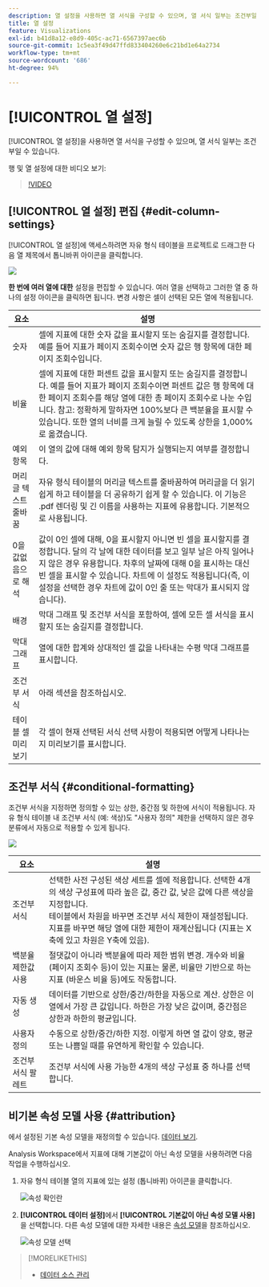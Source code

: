 ```yaml
---
description: 열 설정을 사용하면 열 서식을 구성할 수 있으며, 열 서식 일부는 조건부일 수 있습니다.
title: 열 설정
feature: Visualizations
exl-id: b41d8a12-e8d9-405c-ac71-6567397aec6b
source-git-commit: 1c5ea3f49d47ffd833404260e6c21bd1e64a2734
workflow-type: tm+mt
source-wordcount: '686'
ht-degree: 94%

---
```


# [!UICONTROL 열 설정]

[!UICONTROL 열 설정]을 사용하면 열 서식을 구성할 수 있으며, 열 서식 일부는 조건부일 수 있습니다.

행 및 열 설정에 대한 비디오 보기:

>[!VIDEO](https://video.tv.adobe.com/v/40382/?quality=12)

## [!UICONTROL 열 설정] 편집 {#edit-column-settings}

[!UICONTROL 열 설정]에 액세스하려면 자유 형식 테이블을 프로젝트로 드래그한 다음 열 제목에서 톱니바퀴 아이콘을 클릭합니다.

![](assets/column_settings.png)

**한 번에 여러 열에 대한** 설정을 편집할 수 있습니다. 여러 열을 선택하고 그러한 열 중 하나의 설정 아이콘을 클릭하면 됩니다. 변경 사항은 셀이 선택된 모든 열에 적용됩니다.

| 요소 | 설명 |
| --- | --- |
| 숫자 | 셀에 지표에 대한 숫자 값을 표시할지 또는 숨길지를 결정합니다. 예를 들어 지표가 페이지 조회수이면 숫자 값은 행 항목에 대한 페이지 조회수입니다. |
| 비율 | 셀에 지표에 대한 퍼센트 값을 표시할지 또는 숨길지를 결정합니다. 예를 들어 지표가 페이지 조회수이면 퍼센트 값은 행 항목에 대한 페이지 조회수를 해당 열에 대한 총 페이지 조회수로 나눈 수입니다.  참고: 정확하게 말하자면 100%보다 큰 백분율을 표시할 수 있습니다. 또한 열의 너비를 크게 늘릴 수 있도록 상한을 1,000%로 옮겼습니다. |
| 예외 항목 | 이 열의 값에 대해 예외 항목 탐지가 실행되는지 여부를 결정합니다. |
| 머리글 텍스트 줄바꿈 | 자유 형식 테이블의 머리글 텍스트를 줄바꿈하여 머리글을 더 읽기 쉽게 하고 테이블을 더 공유하기 쉽게 할 수 있습니다. 이 기능은 .pdf 렌더링 및 긴 이름을 사용하는 지표에 유용합니다. 기본적으로 사용됩니다. |
| 0을 값없음으로 해석 | 값이 0인 셀에 대해, 0을 표시할지 아니면 빈 셀을 표시할지를 결정합니다. 달의 각 날에 대한 데이터를 보고 일부 날은 아직 일어나지 않은 경우 유용합니다.  차후의 날짜에 대해 0을 표시하는 대신 빈 셀을 표시할 수 있습니다. 차트에 이 설정도 적용됩니다(즉, 이 설정을 선택한 경우 차트에 값이 0인 줄 또는 막대가 표시되지 않습니다). |
| 배경 | 막대 그래프 및 조건부 서식을 포함하여, 셀에 모든 셀 서식을 표시할지 또는 숨길지를 결정합니다. |
| 막대 그래프 | 열에 대한 합계와 상대적인 셀 값을 나타내는 수평 막대 그래프를 표시합니다. |
| 조건부 서식 | 아래 섹션을 참조하십시오. |
| 테이블 셀 미리보기 | 각 셀이 현재 선택된 서식 선택 사항이 적용되면 어떻게 나타나는지 미리보기를 표시합니다. |

## 조건부 서식 {#conditional-formatting}

조건부 서식을 지정하면 정의할 수 있는 상한, 중간점 및 하한에 서식이 적용됩니다. 자유 형식 테이블 내 조건부 서식 (예: 색상)도 &quot;사용자 정의&quot; 제한을 선택하지 않은 경우 분류에서 자동으로 적용할 수 있게 됩니다.

![](assets/conditional-formatting.png)

| 요소 | 설명 |
| --- | --- |
| 조건부 서식 | 선택한 사전 구성된 색상 세트를 셀에 적용합니다. 선택한 4개의 색상 구성표에 따라 높은 값, 중간 값, 낮은 값에 다른 색상을 지정합니다. <br> 테이블에서 차원을 바꾸면 조건부 서식 제한이 재설정됩니다. 지표를 바꾸면 해당 열에 대한 제한이 재계산됩니다 (지표는 X축에 있고 차원은 Y축에 있음). |
| 백분율 제한값 사용 | 절댓값이 아니라 백분율에 따라 제한 범위 변경. 개수와 비율 (페이지 조회수 등)이 있는 지표는 물론, 비율만 기반으로 하는 지표 (바운스 비율 등)에도 작동합니다. |
| 자동 생성 | 데이터를 기반으로 상한/중간/하한을 자동으로 계산. 상한은 이 열에서 가장 큰 값입니다. 하한은 가장 낮은 값이며, 중간점은 상한과 하한의 평균입니다. |
| 사용자 정의 | 수동으로 상한/중간/하한 지정. 이렇게 하면 열 값이 양호, 평균 또는 나쁨일 때를 유연하게 확인할 수 있습니다. |
| 조건부 서식 팔레트 | 조건부 서식에 사용 가능한 4개의 색상 구성표 중 하나를 선택합니다. |

## 비기본 속성 모델 사용 {#attribution}

에서 설정된 기본 속성 모델을 재정의할 수 있습니다. [데이터 보기](/help/data-views/component-settings/attribution.md).

<!--

>[!NOTE]
>
>Consider the following when updating a component's attribution to a non-default attribution model:
>
>* **When using the component in a report with *a single dimension*:** The component's attribution ignores the allocation model when a non-default attribution model is used.
>
>* **When using the component in a report with *multiple dimensions*:** The component's attribution retains the allocation model when a non-default attribution model is used.
>
>   Multiple dimensions are available only when [exporting data to the cloud](/help/analysis-workspace/export/export-cloud.md).
>
> For more information about allocation, see [Persistence component settings](/help/data-views/component-settings/persistence.md).

-->

Analysis Workspace에서 지표에 대해 기본값이 아닌 속성 모델을 사용하려면 다음 작업을 수행하십시오.

1. 자유 형식 테이블 열의 지표에 있는 설정 (톱니바퀴) 아이콘을 클릭합니다.

   ![속성 확인란](assets/attribution-checkbox.png)

2. **[!UICONTROL 데이터 설정]**&#x200B;에서 **[!UICONTROL 기본값이 아닌 속성 모델 사용]**&#x200B;을 선택합니다. 다른 속성 모델에 대한 자세한 내용은 [속성 모델](/help/data-views/component-settings/attribution.md)을 참조하십시오.

   ![속성 모델 선택](assets/attribution-select.png)

>[!MORELIKETHIS]
>
>* [데이터 소스 관리](/help/analysis-workspace/visualizations/t-sync-visualization.md)
